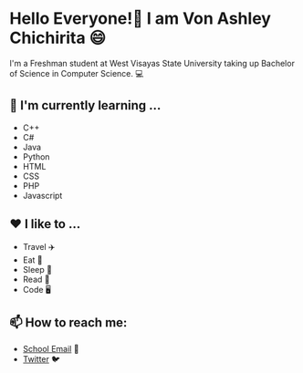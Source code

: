 # Hello Everyone!👋 I am Von Ashley Chichirita 😄
I'm a Freshman student at West Visayas State University taking up Bachelor of Science in Computer Science. 💻

## 🌱 I'm currently learning ...
- C++
- C#
- Java
- Python
- HTML
- CSS
- PHP
- Javascript

## ❤️ I like to ...
- Travel ✈️
- Eat 🍔
- Sleep 🛌
- Read 📖
- Code 🖥️

## 📫 How to reach me:
- [School Email](vonashley.chichirita@wvsu.edu.ph) 📧
- [Twitter](https://twitter.com/ashed_bone) 🐦
